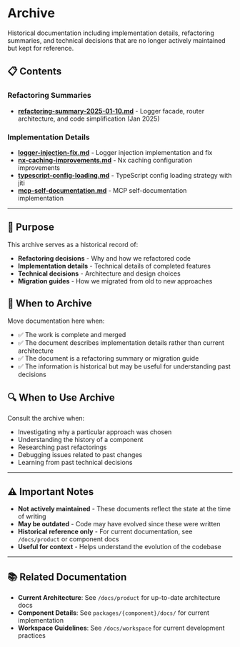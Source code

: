 # Archive

Historical documentation including implementation details, refactoring summaries, and technical decisions that are no longer actively maintained but kept for reference.

## 📋 Contents

### Refactoring Summaries
- **[refactoring-summary-2025-01-10.md](./refactoring-summary-2025-01-10.md)** - Logger facade, router architecture, and code simplification (Jan 2025)

### Implementation Details
- **[logger-injection-fix.md](./logger-injection-fix.md)** - Logger injection implementation and fix
- **[nx-caching-improvements.md](./nx-caching-improvements.md)** - Nx caching configuration improvements
- **[typescript-config-loading.md](./typescript-config-loading.md)** - TypeScript config loading strategy with jiti
- **[mcp-self-documentation.md](./mcp-self-documentation.md)** - MCP self-documentation implementation

---

## 🎯 Purpose

This archive serves as a historical record of:
- **Refactoring decisions** - Why and how we refactored code
- **Implementation details** - Technical details of completed features
- **Technical decisions** - Architecture and design choices
- **Migration guides** - How we migrated from old to new approaches

## 📝 When to Archive

Move documentation here when:
- ✅ The work is complete and merged
- ✅ The document describes implementation details rather than current architecture
- ✅ The document is a refactoring summary or migration guide
- ✅ The information is historical but may be useful for understanding past decisions

## 🔍 When to Use Archive

Consult the archive when:
- Investigating why a particular approach was chosen
- Understanding the history of a component
- Researching past refactorings
- Debugging issues related to past changes
- Learning from past technical decisions

---

## ⚠️ Important Notes

- **Not actively maintained** - These documents reflect the state at the time of writing
- **May be outdated** - Code may have evolved since these were written
- **Historical reference only** - For current documentation, see `/docs/product` or component docs
- **Useful for context** - Helps understand the evolution of the codebase

---

## 📚 Related Documentation

- **Current Architecture**: See `/docs/product` for up-to-date architecture docs
- **Component Details**: See `packages/{component}/docs/` for current implementation
- **Workspace Guidelines**: See `/docs/workspace` for current development practices
